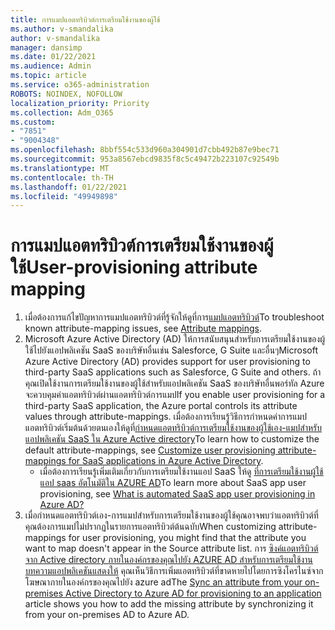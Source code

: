 ```yaml
---
title: การแมปแอตทริบิวต์การเตรียมใช้งานของผู้ใช้
ms.author: v-smandalika
author: v-smandalika
manager: dansimp
ms.date: 01/22/2021
ms.audience: Admin
ms.topic: article
ms.service: o365-administration
ROBOTS: NOINDEX, NOFOLLOW
localization_priority: Priority
ms.collection: Adm_O365
ms.custom:
- "7851"
- "9004348"
ms.openlocfilehash: 8bbf554c533d960a304901d7cbb492b87e9bec71
ms.sourcegitcommit: 953a8567ebcd9835f8c5c49472b223107c92549b
ms.translationtype: MT
ms.contentlocale: th-TH
ms.lasthandoff: 01/22/2021
ms.locfileid: "49949898"
---
```

# <a name="user-provisioning-attribute-mapping"></a><span data-ttu-id="5f4af-102">การแมปแอตทริบิวต์การเตรียมใช้งานของผู้ใช้</span><span class="sxs-lookup"><span data-stu-id="5f4af-102">User-provisioning attribute mapping</span></span>

1. <span data-ttu-id="5f4af-103">เมื่อต้องการแก้ไขปัญหาการแมปแอตทริบิวต์ที่รู้จักให้ดูที่การ[แมปแอตทริบิวต์](https://docs.microsoft.com/azure/active-directory/app-provisioning/known-issues#attribute-mappings)</span><span class="sxs-lookup"><span data-stu-id="5f4af-103">To troubleshoot known attribute-mapping issues, see [Attribute mappings](https://docs.microsoft.com/azure/active-directory/app-provisioning/known-issues#attribute-mappings).</span></span> 
2. <span data-ttu-id="5f4af-104">Microsoft Azure Active Directory (AD) ให้การสนับสนุนสำหรับการเตรียมใช้งานของผู้ใช้ไปยังแอปพลิเคชัน SaaS ของบริษัทอื่นเช่น Salesforce, G Suite และอื่นๆ</span><span class="sxs-lookup"><span data-stu-id="5f4af-104">Microsoft Azure Active Directory (AD) provides support for user provisioning to third-party SaaS applications such as Salesforce, G Suite and others.</span></span> <span data-ttu-id="5f4af-105">ถ้าคุณเปิดใช้งานการเตรียมใช้งานของผู้ใช้สำหรับแอปพลิเคชัน SaaS ของบริษัทอื่นพอร์ทัล Azure จะควบคุมค่าแอตทริบิวต์ผ่านแอตทริบิวต์การแมป</span><span class="sxs-lookup"><span data-stu-id="5f4af-105">If you enable user provisioning for a third-party SaaS application, the Azure portal controls its attribute values through attribute-mappings.</span></span> <span data-ttu-id="5f4af-106">เมื่อต้องการเรียนรู้วิธีการกำหนดค่าการแมปแอตทริบิวต์เริ่มต้นด้วยตนเองให้ดูที่[กำหนดแอตทริบิวต์การเตรียมใช้งานของผู้ใช้เอง-แมปสำหรับแอปพลิเคชัน SaaS ใน Azure Active directory](https://docs.microsoft.com/azure/active-directory/app-provisioning/customize-application-attributes)</span><span class="sxs-lookup"><span data-stu-id="5f4af-106">To learn how to customize the default attribute-mappings, see [Customize user provisioning attribute-mappings for SaaS applications in Azure Active Directory](https://docs.microsoft.com/azure/active-directory/app-provisioning/customize-application-attributes).</span></span>
    - <span data-ttu-id="5f4af-107">เมื่อต้องการเรียนรู้เพิ่มเติมเกี่ยวกับการเตรียมใช้งานแอป SaaS ให้ดู [ที่การเตรียมใช้งานผู้ใช้แอป saas อัตโนมัติใน AZURE AD](https://docs.microsoft.com/azure/active-directory/app-provisioning/user-provisioning)</span><span class="sxs-lookup"><span data-stu-id="5f4af-107">To learn more about SaaS app user provisioning, see [What is automated SaaS app user provisioning in Azure AD?](https://docs.microsoft.com/azure/active-directory/app-provisioning/user-provisioning)</span></span> 
3. <span data-ttu-id="5f4af-108">เมื่อกำหนดแอตทริบิวต์เอง-การแมปสำหรับการเตรียมใช้งานของผู้ใช้คุณอาจพบว่าแอตทริบิวต์ที่คุณต้องการแมปไม่ปรากฏในรายการแอตทริบิวต์ต้นฉบับ</span><span class="sxs-lookup"><span data-stu-id="5f4af-108">When customizing attribute-mappings for user provisioning, you might find that the attribute you want to map doesn't appear in the Source attribute list.</span></span> <span data-ttu-id="5f4af-109">การ [ซิงค์แอตทริบิวต์จาก Active directory ภายในองค์กรของคุณไปยัง AZURE AD สำหรับการเตรียมใช้งานบทความแอปพลิเคชันแสดงให้](https://docs.microsoft.com/azure/active-directory/app-provisioning/user-provisioning-sync-attributes-for-mapping) คุณเห็นวิธีการเพิ่มแอตทริบิวต์ที่ขาดหายไปโดยการซิงโครไนซ์จากโฆษณาภายในองค์กรของคุณไปยัง azure ad</span><span class="sxs-lookup"><span data-stu-id="5f4af-109">The [Sync an attribute from your on-premises Active Directory to Azure AD for provisioning to an application](https://docs.microsoft.com/azure/active-directory/app-provisioning/user-provisioning-sync-attributes-for-mapping) article shows you how to add the missing attribute by synchronizing it from your on-premises AD to Azure AD.</span></span>

